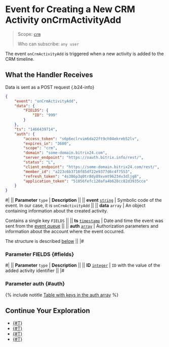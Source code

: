 # Event for Creating a New CRM Activity onCrmActivityAdd

> Scope: [`crm`](../../../../scopes/permissions.md)
>
> Who can subscribe: `any user`

The event `onCrmActivityAdd` is triggered when a new activity is added to the CRM timeline.

## What the Handler Receives

Data is sent as a POST request {.b24-info}

```json
{
    "event": "onCrmActivityAdd",
    "data": {
        "FIELDS": {
            "ID": "999"
        }
    },
    "ts": "1466439714",
    "auth": {
        "access_token": "s6p6eclrvim6da22ft9ch94ekreb52lv",
        "expires_in": "3600",
        "scope": "crm",
        "domain": "some-domain.bitrix24.com",
        "server_endpoint": "https://oauth.bitrix.info/rest/",
        "status": "L",
        "client_endpoint": "https://some-domain.bitrix24.com/rest/",
        "member_id": "a223c6b3710f85df22e9377d6c4f7553",
        "refresh_token": "4s386p3q0tr8dy89xvmt96234v3dljg8",
        "application_token": "51856fefc120afa4b628cc82d3935cce"
    }
}
```

#|
|| **Parameter**
`type` | **Description** ||
|| **event**
[`string`](../../../data-types.md) | Symbolic code of the event. In our case, it is `onCrmActivityAdd` ||
|| **data**
`array` | An object containing information about the created activity.

Contains a single key `FIELDS` ||
|| **ts**
[`timestamp`](../../../data-types.md) | Date and time the event was sent from the [event queue](../../../../events/index.md) ||
|| **auth**
[`array`](../../../data-types.md) | Authorization parameters and information about the account where the event occurred.

The structure is described [below](#auth) ||
|#

### Parameter FIELDS {#fields}

#|
|| **Parameter**
`type` | **Description** ||
|| **ID**
[`integer`](../../../data-types.md) | `ID` with the value of the added activity identifier ||
|#

### Parameter auth {#auth}

{% include notitle [Table with keys in the auth array](../../../../../_includes/auth-params-in-events.md) %}

## Continue Your Exploration 

- [{#T}](../../../../events/index.md)
- [{#T}](../../../../events/event-bind.md)
- [{#T}](./on-crm-activity-update.md)
- [{#T}](./on-crm-activity-delete.md)